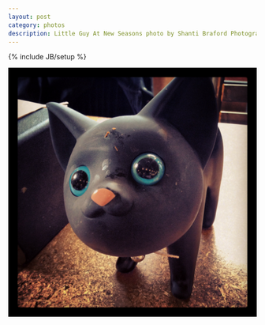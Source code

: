 ```yaml
---
layout: post
category: photos
description: Little Guy At New Seasons photo by Shanti Braford Photography
---
```

{% include JB/setup %}

<a href="/photos/miscellaneous/little_guy_at_new_seasons.jpg" title="Little Guy At New Seasons"><img src="/photos/miscellaneous/little_guy_at_new_seasons.jpg" alt="Little Guy At New Seasons" /></a>

